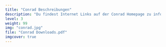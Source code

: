 ```yaml
---
title: "Conrad Beschreibungen"
description: "Du findest Internet Links auf der Conrad Homepage zu informativen Unterlagen und Beschreibungen welche Du Dir als pdf downloaden kannst."
level: 3
weight: 99
img: "conrad.jpg"
file: "Conrad Downloads.pdf"
imgcover: true
---
```

